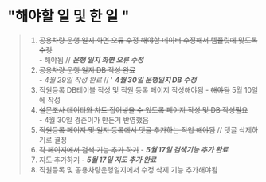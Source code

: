 # "해야할 일 및 한 일 " 

> 1. ~~공용차량 운행 일지 화면 오류 수정 해야함 데이터 수정해서 템플릿에 맞도록 수정~~   
    - 해야됨 // ***운행 일지 화면 오류 수정***
> 2. ~~공용차량 운행 일지 DB 작성 완료~~   
    - *4월 29일 작성 완료* // ' ***4월 30일 운행일지 DB 수정***
> 3. 직원등록 DB테이블 작성 및 직원 등록 페이지 작성해야됨
    - ~~해야됨~~ 5월 10일에 작성 
> 4. ~~설문조사 데이터와 차트 집어넣을 수 있도록 페이지 작성 및 DB 작성필요~~   
    - 4월 30일 경준이가 만든거 반영했음
> 5. ~~직원등록 페이지 및 일지 등록에서 댓글 추가하는 작업 해야됨~~ // 댓글 삭제하기로 결정
> 6. ~~각 페이지에서 검색 기능 추가 하기~~ - ***5월 17일 검색기능 추가 완료***
> 7. ~~지도 추가하기~~ - ***5월 17일 지도 추가 완료*** 
> 8. 직원등록 및 공용차량운행일지에서 수정 삭제 기능 추가해야됨
